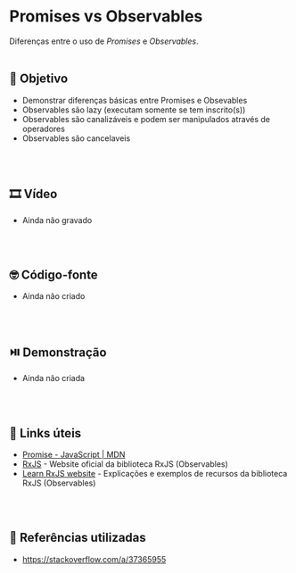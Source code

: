 # Promises vs Observables

Diferenças entre o uso de _Promises_ e _Observables_.
<br><br>

## 🎯 Objetivo

- Demonstrar diferenças básicas entre Promises e Obsevables
- Observables são lazy (executam somente se tem inscrito(s))
- Observables são canalizáveis e podem ser manipulados através de operadores
- Observables são cancelaveis

<br><br>

## 🎞️ Vídeo

- Ainda não gravado

<br><br>

## 🤓 Código-fonte

- Ainda não criado

<br><br>

## ⏯️ Demonstração

- Ainda não criada

<br><br>

## 🔗 Links úteis

- [Promise - JavaScript | MDN](https://developer.mozilla.org/pt-BR/docs/Web/JavaScript/Reference/Global_Objects/Promise)
- [RxJS](https://rxjs.dev/) - Website oficial da biblioteca RxJS (Observables)
- [Learn RxJS website](https://www.learnrxjs.io/) - Explicações e exemplos de recursos da biblioteca RxJS (Observables)

<br><br>

## 📖 Referências utilizadas

- https://stackoverflow.com/a/37365955
